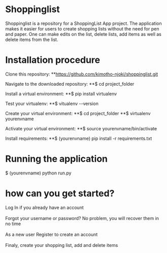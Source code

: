 # Shoppinglist
Shoppinglist is a repository for a ShoppingList App project. The application makes it easier for users to create shopping lists without the need for pen and paper. One can make edits on the list, delete lists, add items as well as delete items from the list.

# Installation procedure
Clone this repository:
**https://github.com/kimotho-njoki/shoppinglist.git

Navigate to the downloaded repository:
**$ cd project_folder

Install a virtual environment:
**$ pip install virtualenv

Test your virtualenv:
**$ vitualenv --version

Create your virtual environment:
**$ cd project_folder
**$ virtualenv yourenvname

Activate your virtual environment:
**$ source yourenvname/bin/activate

Install requirements:
**$ (yourenvname) pip install -r requirements.txt

# Running the application
$ (yourenvname) python run.py

# how can you get started?
Log In if you already have an account<br><br>
Forgot your username or password? No problem, you will recover them in no time<br><br>
As a new user Register to create an account<br><br>
Finaly, create your shopping list, add and delete items<br><br>
